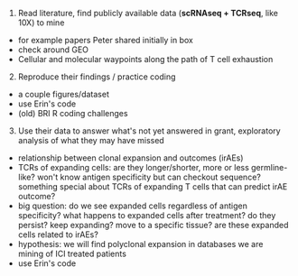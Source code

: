 1) Read literature, find publicly available data (**scRNAseq + TCRseq**, like 10X) to mine
 - for example papers Peter shared initially in box
 - check around GEO
 - Cellular and molecular waypoints along the path of T cell exhaustion

2) Reproduce their findings / practice coding
 - a couple figures/dataset
 - use Erin's code
 - (old) BRI R coding challenges

3) Use their data to answer what's not yet answered in grant, exploratory analysis of what they may have missed
 - relationship between clonal expansion and outcomes (irAEs)
 - TCRs of expanding cells: are they longer/shorter, more or less germline-like? won't know antigen specificity but can checkout sequence? something special about TCRs of expanding T cells that can predict irAE outcome?
 - big question: do we see expanded cells regardless of antigen specificity? what happens to expanded cells after treatment? do they persist? keep expanding? move to a specific tissue? are these expanded cells related to irAEs?
 - hypothesis: we will find polyclonal expansion in databases we are mining of ICI treated patients
 - use Erin's code